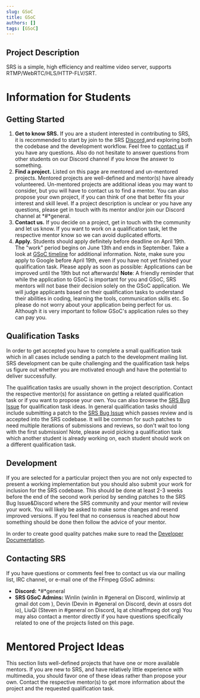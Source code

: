 ```yaml
---
slug: GSoC
title: GSoC
authors: []
tags: [GSoC]
---
```


## Project Description

SRS is a simple, high efficiency and realtime video server, supports RTMP/WebRTC/HLS/HTTP-FLV/SRT. 

# Information for Students

## Getting Started

1. **Get to know SRS.** If you are a student interested in contributing to SRS, it is recommended to start by join to the SRS [Discord,](https://discord.gg/DfJFjpxmC7)and exploring both the codebase and the development workflow. Feel free to [contact us](https://trac.ffmpeg.org/wiki/SponsoringPrograms/GSoC/2021#ContactingFFmpeg) if you have any questions. Also do not hesitate to answer questions from other students on our Discord channel if you know the answer to something.
2. **Find a project.** Listed on this page are mentored and un-mentored projects. Mentored projects are well-defined and mentor(s) have already volunteered. Un-mentored projects are additional ideas you may want to consider, but you will have to contact us to find a mentor. You can also propose your own project, if you can think of one that better fits your interest and skill level. If a project description is unclear or you have any questions, please get in touch with its mentor and/or join our Discord channel at *#*general.
3. **Contact us.** If you decide on a project, get in touch with the community and let us know. If you want to work on a qualification task, let the respective mentor know so we can avoid duplicated efforts.
4. **Apply.** Students should apply definitely before deadline on April 19th. The "work" period begins on June 13th and ends in September. Take a look at [​](https://developers.google.com/open-source/gsoc/timeline)[GSoC timeline](https://developers.google.com/open-source/gsoc/timeline) for additional information. Note, make sure you apply to Google before April 19th, even if you have not yet finished your qualification task. Please apply as soon as possible: Applications can be improved until the 19th but not afterwards!
**Note**: A friendly reminder that while the application to GSoC is important for you and GSoC, SRS mentors will not base their decision solely on the GSoC application. We will judge applicants based on their qualification tasks to understand their abilities in coding, learning the tools, communication skills etc. So please do not worry about your application being perfect for us. Although it is very important to follow GSoC's application rules so they can pay you.

## Qualification Tasks

In order to get accepted you have to complete a small qualification task which in all cases include sending a patch to the development mailing list. SRS development can be quite challenging and the qualification task helps us figure out whether you are motivated enough and have the potential to deliver successfully.

The qualification tasks are usually shown in the project description. Contact the respective mentor(s) for assistance on getting a related qualification task or if you want to propose your own. You can also browse the [​](https://trac.ffmpeg.org/)[SRS Bug Issue](https://github.com/ossrs/srs) for qualification task ideas. In general qualification tasks should include submitting a patch to the [​](http://ffmpeg.org/mailman/listinfo/ffmpeg-devel)[SRS Bug Issue](https://github.com/ossrs/srs) which passes review and is accepted into the SRS codebase. It will be common for such patches to need multiple iterations of submissions and reviews, so don't wait too long with the first submission! Note, please avoid picking a qualification task which another student is already working on, each student should work on a different qualification task.

## Development

If you are selected for a particular project then you are not only expected to present a working implementation but you should also submit your work for inclusion for the SRS codebase. This should be done at least 2-3 weeks before the end of the second work period by sending patches to the SRS  Bug Issue&Discord where the SRS community and your mentor will review your work. You will likely be asked to make some changes and resend improved versions. If you feel that no consensus is reached about how something should be done then follow the advice of your mentor.

In order to create good quality patches make sure to read the [​](http://ffmpeg.org/developer.html)[Developer Documentation](https://github.com/ossrs/srs/wiki/v4_EN_Home#getting-started).

## Contacting SRS

If you have questions or comments feel free to contact us via our mailing list, IRC channel, or e-mail one of the FFmpeg GSoC admins:

* **Discord:** *#*general
* **SRS GSoC Admins:** Winlin (winlin in #general on Discord, winlinvip at gmail dot com ), Devin (Devin in #general on Discord, devin at ossrs dot io), LiuQi (Steven in #general on Discord, lq at chinaffmpeg dot org)
You may also contact a mentor directly if you have questions specifically related to one of the projects listed on this page.

# Mentored Project Ideas

This section lists well-defined projects that have one or more available mentors. If you are new to SRS, and have relatively little experience with multimedia, you should favor one of these ideas rather than propose your own. Contact the respective mentor(s) to get more information about the project and the requested qualification task.

